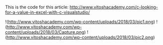 This is the code for this article:
http://www.vitoshacademy.com/c-looking-for-a-value-in-excel-with-c-visualstudio/

!(http://www.vitoshacademy.com/wp-content/uploads/2018/03/pic1.png)
!(http://www.vitoshacademy.com/wp-content/uploads/2018/03/Capture.png)
!(http://www.vitoshacademy.com/wp-content/uploads/2018/03/pic2.png)
